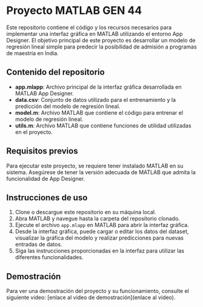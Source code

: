 
# Proyecto MATLAB GEN 44

Este repositorio contiene el código y los recursos necesarios para implementar una interfaz gráfica en MATLAB utilizando el entorno App Designer. El objetivo principal de este proyecto es desarrollar un modelo de regresión lineal simple para predecir la posibilidad de admisión a programas de maestría en India.

## Contenido del repositorio

- **app.mlapp**: Archivo principal de la interfaz gráfica desarrollada en MATLAB App Designer.
- **data.csv**: Conjunto de datos utilizado para el entrenamiento y la predicción del modelo de regresión lineal.
- **model.m**: Archivo MATLAB que contiene el código para entrenar el modelo de regresión lineal.
- **utils.m**: Archivo MATLAB que contiene funciones de utilidad utilizadas en el proyecto.

## Requisitos previos

Para ejecutar este proyecto, se requiere tener instalado MATLAB en su sistema. Asegúrese de tener la versión adecuada de MATLAB que admita la funcionalidad de App Designer.

## Instrucciones de uso

1. Clone o descargue este repositorio en su máquina local.
2. Abra MATLAB y navegue hasta la carpeta del repositorio clonado.
3. Ejecute el archivo `app.mlapp` en MATLAB para abrir la interfaz gráfica.
4. Desde la interfaz gráfica, puede cargar o editar los datos del dataset, visualizar la gráfica del modelo y realizar predicciones para nuevas entradas de datos.
5. Siga las instrucciones proporcionadas en la interfaz para utilizar las diferentes funcionalidades.

## Demostración

Para ver una demostración del proyecto y su funcionamiento, consulte el siguiente video: [enlace al video de demostración](enlace al video).

